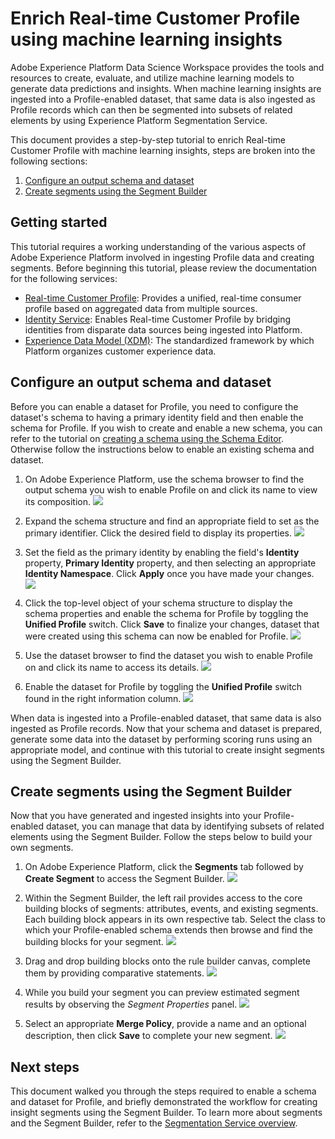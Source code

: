 # Enrich Real-time Customer Profile using machine learning insights

Adobe Experience Platform Data Science Workspace provides the tools and resources to create, evaluate, and utilize machine learning models to generate data predictions and insights. When machine learning insights are ingested into a Profile-enabled dataset, that same data is also ingested as Profile records which can then be segmented into subsets of related elements by using Experience Platform Segmentation Service.

This document provides a step-by-step tutorial to enrich Real-time Customer Profile with machine learning insights, steps are broken into the following sections:

1.  [Configure an output schema and dataset](#configure-an-output-schema-and-dataset)
2.  [Create segments using the Segment Builder](#create-segments-using-the-segment-builder)

## Getting started

This tutorial requires a working understanding of the various aspects of Adobe Experience Platform involved in ingesting Profile data and creating segments. Before beginning this tutorial, please review the documentation for the following services:

*   <a href="https://www.adobe.io/apis/experienceplatform/home/profile-identity-segmentation/profile-identity-segmentation-services.html#!api-specification/markdown/narrative/technical_overview/unified_profile_architectural_overview/unified_profile_architectural_overview.md" target="_blank">Real-time Customer Profile</a>: Provides a unified, real-time consumer profile based on aggregated data from multiple sources.
*   <a href="https://www.adobe.io/apis/experienceplatform/home/profile-identity-segmentation/profile-identity-segmentation-services.html#!api-specification/markdown/narrative/technical_overview/identity_services_architectural_overview/identity_services_architectural_overview.md" target="_blank">Identity Service</a>: Enables Real-time Customer Profile by bridging identities from disparate data sources being ingested into Platform.
*   <a href="https://www.adobe.io/apis/experienceplatform/home/xdm/xdmservices.html#!api-specification/markdown/narrative/technical_overview/schema_registry/xdm_system/xdm_system_in_experience_platform.md" target="_blank">Experience Data Model (XDM)</a>: The standardized framework by which Platform organizes customer experience data.

## Configure an output schema and dataset

Before you can enable a dataset for Profile, you need to configure the dataset's schema to having a primary identity field and then enable the schema for Profile. If you wish to create and enable a new schema, you can refer to the tutorial on <a href="https://www.adobe.io/apis/experienceplatform/home/tutorials/alltutorials.html#!api-specification/markdown/narrative/tutorials/schema_editor_tutorial/schema_editor_tutorial.md" target="_blank">creating a schema using the Schema Editor</a>. Otherwise follow the instructions below to enable an existing schema and dataset.

1.  On Adobe Experience Platform, use the schema browser to find the output schema you wish to enable Profile on and click its name to view its composition.
    ![](./images/schemas.png)

2.  Expand the schema structure and find an appropriate field to set as the primary identifier. Click the desired field to display its properties.
    ![](./images/schema_structure.png)

3.  Set the field as the primary identity by enabling the field's **Identity** property, **Primary Identity** property, and then selecting an appropriate **Identity Namespace**. Click **Apply** once you have made your changes.
    ![](./images/set_identity.png)

4.  Click the top-level object of your schema structure to display the schema properties and enable the schema for Profile by toggling the **Unified Profile** switch. Click **Save** to finalize your changes, dataset that were created using this schema can now be enabled for Profile.
    ![](./images/enable_schema.png)

5.  Use the dataset browser to find the dataset you wish to enable Profile on and click its name to access its details.
    ![](./images/datasets.png)

6.  Enable the dataset for Profile by toggling the **Unified Profile** switch found in the right information column. 
    ![](./images/enable_dataset.png)

When data is ingested into a Profile-enabled dataset, that same data is also ingested as Profile records. Now that your schema and dataset is prepared, generate some data into the dataset by performing scoring runs using an appropriate model, and continue with this tutorial to create insight segments using the Segment Builder.

## Create segments using the Segment Builder

Now that you have generated and ingested insights into your Profile-enabled dataset, you can manage that data by identifying subsets of related elements using the Segment Builder. Follow the steps below to build your own segments.

1.  On Adobe Experience Platform, click the **Segments** tab followed by **Create Segment** to access the Segment Builder.
    ![](./images/segments_overview.png)

2.  Within the Segment Builder, the left rail provides access to the core building blocks of segments: attributes, events, and existing segments. Each building block appears in its own respective tab. Select the class to which your Profile-enabled schema extends then browse and find the building blocks for your segment.
    ![](./images/segment_builder.png)

3.  Drag and drop building blocks onto the rule builder canvas, complete them by providing comparative statements.
    ![](./images/drag_fill.gif)

4.  While you build your segment you can preview estimated segment results by observing the *Segment Properties* panel.
    ![](./images/preview_segment.gif)

5.  Select an appropriate **Merge Policy**, provide a name and an optional description, then click **Save** to complete your new segment.
    ![](./images/save_segment.png)


## Next steps

This document walked you through the steps required to enable a schema and dataset for Profile, and briefly demonstrated the workflow for creating insight segments using the Segment Builder. To learn more about segments and the Segment Builder, refer to the <a href="https://www.adobe.io/apis/experienceplatform/home/profile-identity-segmentation/profile-identity-segmentation-services.html#!end-user/markdown/segmentation_overview/segmentation.md" target="_blank">Segmentation Service overview</a>.
